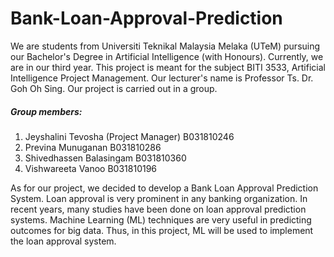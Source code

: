 # Bank-Loan-Approval-Prediction
We are students from Universiti Teknikal Malaysia Melaka (UTeM) pursuing our Bachelor's Degree in Artificial Intelligence (with Honours). Currently, we are in our third year. This project is meant for the subject BITI 3533, Artificial Intelligence Project Management. Our lecturer's name is Professor Ts. Dr. Goh Oh Sing. Our project is carried out in a group. 

##### Group members:  
1. Jeyshalini Tevosha (Project Manager)     B031810246  
2. Previna Munuganan                        B031810286  
3. Shivedhassen Balasingam                  B031810360
4. Vishwareeta Vanoo                        B031810196  

As for our project, we decided to develop a Bank Loan Approval Prediction System. Loan approval is very prominent in any banking organization. In recent years, many studies have been done on loan approval prediction systems. Machine Learning (ML) techniques are very useful in predicting outcomes for big data. Thus, in this project, ML will be used to implement the loan approval system.
